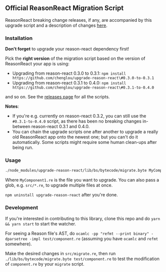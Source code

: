## Official ReasonReact Migration Script

ReasonReact breaking change releases, if any, are accompanied by this upgrade script and a description of changes [here](https://github.com/reasonml/reason-react/blob/master/HISTORY.md).

### Installation

**Don't forget** to upgrade your reason-react dependency first!

Pick the **right version** of the migration script based on the version of ReasonReact your app is using:

- Upgrading from reason-react 0.3.0 to 0.3.1: `npm install https://github.com/chenglou/upgrade-reason-react\#0.3.0-to-0.3.1`
- Upgrading from reason-react 0.3.1 to 0.4.0: `npm install https://github.com/chenglou/upgrade-reason-react\#0.3.1-to-0.4.0`

and so on. See the [releases page](https://github.com/chenglou/upgrade-reason-react/releases) for all the scripts.

**Notes**:

- If you're e.g. currently on reason-react 0.3.2, you can still use the `#0.3.1-to-0.4.0` script, as there has been no breaking changes in-between reason-react 0.3.1 and 0.4.0.
- You can chain the upgrade scripts one after another to upgrade a really old ReasonReact app onto the newest one; but you can't do it automatically. Some scripts might require some human clean-ups after being run.

### Usage

```sh
./node_modules/upgrade-reason-react/lib/bs/bytecode/migrate.byte MyComponent1.re
```

Where `MyComponent1.re` is the file you want to upgrade. You can also pass a glob, e.g. `src/*.re`, to upgrade multiple files at once.

`npm uninstall upgrade-reason-react` after you're done.

### Development

If you're interested in contributing to this library, clone this repo and do `yarn && yarn start` to start the watcher.

For seeing a Reason file's AST, do `ocamlc -pp "refmt --print binary" -dparsetree -impl test/component.re` (assuming you have `ocamlc` and `refmt` somewhere).

Make the desired changes in `src/migrate.re`, then run `./lib/bs/bytecode/migrate.byte test/component.re` to test the modification of `component.re` by your `migrate` script.
